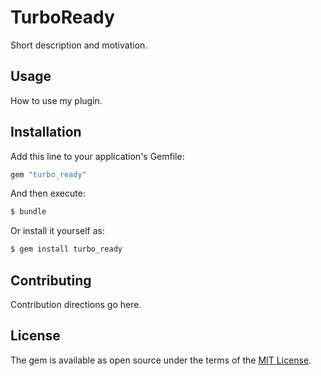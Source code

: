 # TurboReady
Short description and motivation.

## Usage
How to use my plugin.

## Installation
Add this line to your application's Gemfile:

```ruby
gem "turbo_ready"
```

And then execute:
```bash
$ bundle
```

Or install it yourself as:
```bash
$ gem install turbo_ready
```

## Contributing
Contribution directions go here.

## License
The gem is available as open source under the terms of the [MIT License](https://opensource.org/licenses/MIT).
